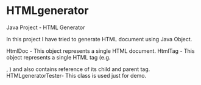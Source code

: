 # HTMLgenerator
Java Project - HTML Generator

In this project I have tried to generate HTML document using Java Object.

HtmlDoc - This object represents a single HTML document.
HtmlTag - This object represents a single HTML tag (e.g. <p>, <a>) and also contains reference of its child and parent tag.
HTMLgeneratorTester- This class is used just for demo.
